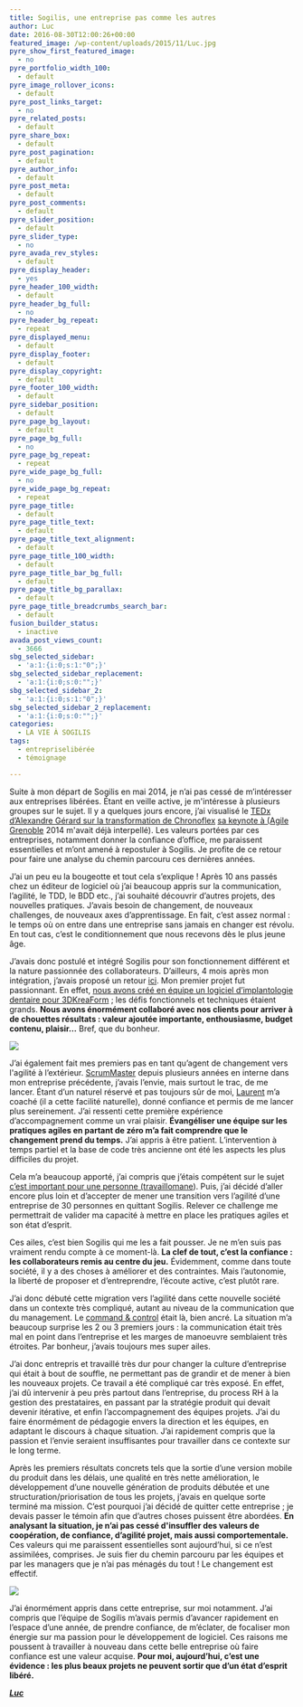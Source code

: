 ```yaml
---
title: Sogilis, une entreprise pas comme les autres
author: Luc
date: 2016-08-30T12:00:26+00:00
featured_image: /wp-content/uploads/2015/11/Luc.jpg
pyre_show_first_featured_image:
  - no
pyre_portfolio_width_100:
  - default
pyre_image_rollover_icons:
  - default
pyre_post_links_target:
  - no
pyre_related_posts:
  - default
pyre_share_box:
  - default
pyre_post_pagination:
  - default
pyre_author_info:
  - default
pyre_post_meta:
  - default
pyre_post_comments:
  - default
pyre_slider_position:
  - default
pyre_slider_type:
  - no
pyre_avada_rev_styles:
  - default
pyre_display_header:
  - yes
pyre_header_100_width:
  - default
pyre_header_bg_full:
  - no
pyre_header_bg_repeat:
  - repeat
pyre_displayed_menu:
  - default
pyre_display_footer:
  - default
pyre_display_copyright:
  - default
pyre_footer_100_width:
  - default
pyre_sidebar_position:
  - default
pyre_page_bg_layout:
  - default
pyre_page_bg_full:
  - no
pyre_page_bg_repeat:
  - repeat
pyre_wide_page_bg_full:
  - no
pyre_wide_page_bg_repeat:
  - repeat
pyre_page_title:
  - default
pyre_page_title_text:
  - default
pyre_page_title_text_alignment:
  - default
pyre_page_title_100_width:
  - default
pyre_page_title_bar_bg_full:
  - default
pyre_page_title_bg_parallax:
  - default
pyre_page_title_breadcrumbs_search_bar:
  - default
fusion_builder_status:
  - inactive
avada_post_views_count:
  - 3666
sbg_selected_sidebar:
  - 'a:1:{i:0;s:1:"0";}'
sbg_selected_sidebar_replacement:
  - 'a:1:{i:0;s:0:"";}'
sbg_selected_sidebar_2:
  - 'a:1:{i:0;s:1:"0";}'
sbg_selected_sidebar_2_replacement:
  - 'a:1:{i:0;s:0:"";}'
categories:
  - LA VIE À SOGILIS
tags:
  - entrepriselibérée
  - témoignage

---
```

Suite à mon départ de Sogilis en mai 2014, je n’ai pas cessé de m’intéresser aux entreprises libérées. Étant en veille active, je m'intéresse à plusieurs groupes sur le sujet. Il y a quelques jours encore, j’ai visualisé le [TEDx d’Alexandre Gérard sur la transformation de Chronoflex](https://youtu.be/VebUucpwAZc) [sa keynote à (Agile Grenoble](http://agile-grenoble.org/) 2014 m'avait déjà interpellé). Les valeurs portées par ces entreprises, notamment donner la confiance d’office, me paraissent essentielles et m’ont amené à repostuler à Sogilis. Je profite de ce retour pour faire une analyse du chemin parcouru ces dernières années.

J’ai un peu eu la bougeotte et tout cela s’explique ! Après 10 ans passés chez un éditeur de logiciel où j’ai beaucoup appris sur la communication, l’agilité, le TDD, le BDD etc., j’ai souhaité découvrir d’autres projets, des nouvelles pratiques. J’avais besoin de changement, de nouveaux challenges, de nouveaux axes d’apprentissage. En fait, c’est assez normal : le temps où on entre dans une entreprise sans jamais en changer est révolu. En tout cas, c’est le conditionnement que nous recevons dès le plus jeune âge.

J’avais donc postulé et intégré Sogilis pour son fonctionnement différent et la nature passionnée des collaborateurs. D’ailleurs, 4 mois après mon intégration, j’avais proposé un retour [ici](http://sogilis.com/blog/histoire-4-premiers-mois-sogilis/). Mon premier projet fut passionnant. En effet, [nous avons créé en équipe un logiciel d’implantologie dentaire pour 3DKreaForm](https://www.youtube.com/watch?v=N92L7xPVaDs) ; les défis fonctionnels et techniques étaient grands. **Nous avons énormément collaboré avec nos clients pour arriver à de chouettes résultats : valeur ajoutée importante, enthousiasme, budget contenu, plaisir…** Bref, que du bonheur.

![](http://66.media.tumblr.com/55920c93c238dedf3af460cb47da0998/tumblr_inline_ny06riWQHu1t2p7ex_540.jpg)

J’ai également fait mes premiers pas en tant qu’agent de changement vers l'agilité à l’extérieur. [ScrumMaster](https://fr.wikipedia.org/wiki/Scrum_(m%C3%A9thode)) depuis plusieurs années en interne dans mon entreprise précédente, j’avais l’envie, mais surtout le trac, de me lancer. Étant d’un naturel réservé et pas toujours sûr de moi, [Laurent](https://www.linkedin.com/profile/view?id=AAkAAAYHtmUB62g-heow8wc1-hMMCmb_arygNkc&authType=NAME_SEARCH&authToken=Upl-&locale=fr_FR&trk=tyah&trkInfo=clickedVertical%3Amynetwork%2CclickedEntityId%3A101168741%2CauthType%3ANAME_SEARCH%2Cidx%3A1-1-1%2CtarId%3A1446825467252%2Ctas%3Alaurent%20mangue) m’a coaché (il a cette facilité naturelle), donné confiance et permis de me lancer plus sereinement. J’ai ressenti cette première expérience d’accompagnement comme un vrai plaisir. **Évangéliser une équipe sur les pratiques agiles en partant de zéro m’a fait comprendre que le changement prend du temps.** J’ai appris à être patient. L’intervention à temps partiel et la base de code très ancienne ont été les aspects les plus difficiles du projet.

Cela m’a beaucoup apporté, j’ai compris que j’étais compétent sur le sujet [c’est important pour une personne (travaillomane](http://www.motivrh-formation.com/les-6-types-de-personnalite-dans-le-modele-process-communication)). Puis, j’ai décidé d’aller encore plus loin et d’accepter de mener une transition vers l’agilité d’une entreprise de 30 personnes en quittant Sogilis. Relever ce challenge me permettrait de valider ma capacité à mettre en place les pratiques agiles et son état d’esprit.

Ces ailes, c’est bien Sogilis qui me les a fait pousser. Je ne m’en suis pas vraiment rendu compte à ce moment-là. **La clef de tout, c’est la confiance : les collaborateurs remis au centre du jeu.** Évidemment, comme dans toute société, il y a des choses à améliorer et des contraintes. Mais l’autonomie, la liberté de proposer et d’entreprendre, l’écoute active, c’est plutôt rare.

J’ai donc débuté cette migration vers l’agilité dans cette nouvelle société dans un contexte très compliqué, autant au niveau de la communication que du management. Le [command & control](https://en.wikipedia.org/wiki/Command_and_control_(management)) était là, bien ancré. La situation m’a beaucoup surprise les 2 ou 3 premiers jours : la communication était très mal en point dans l’entreprise et les marges de manoeuvre semblaient très étroites. Par bonheur, j’avais toujours mes super ailes.

J’ai donc entrepris et travaillé très dur pour changer la culture d’entreprise qui était à bout de souffle, ne permettant pas de grandir et de mener à bien les nouveaux projets. Ce travail a été compliqué car très exposé. En effet, j’ai dû intervenir à peu près partout dans l’entreprise, du process RH à la gestion des prestataires, en passant par la stratégie produit qui devait devenir itérative, et enfin l’accompagnement des équipes projets. J’ai du faire énormément de pédagogie envers la direction et les équipes, en adaptant le discours à chaque situation. J’ai rapidement compris que la passion et l’envie seraient insuffisantes pour travailler dans ce contexte sur le long terme.

Après les premiers résultats concrets tels que la sortie d’une version mobile du produit dans les délais, une qualité en très nette amélioration, le développement d’une nouvelle génération de produits débutée et une structuration/priorisation de tous les projets, j’avais en quelque sorte terminé ma mission. C’est pourquoi j’ai décidé de quitter cette entreprise ; je devais passer le témoin afin que d’autres choses puissent être abordées. **En analysant la situation, je n’ai pas cessé d'insuffler des valeurs de coopération, de confiance, d’agilité projet, mais aussi comportementale.** Ces valeurs qui me paraissent essentielles sont aujourd’hui, si ce n’est assimilées, comprises. Je suis fier du chemin parcouru par les équipes et par les managers que je n’ai pas ménagés du tout ! Le changement est effectif.

![](http://67.media.tumblr.com/cdc73641d881a34a116c896caefc449b/tumblr_inline_ny06qaA0Ie1t2p7ex_540.jpg)

J’ai énormément appris dans cette entreprise, sur moi notamment. J’ai compris que l’équipe de Sogilis m’avais permis d’avancer rapidement en l’espace d’une année, de prendre confiance, de m’éclater, de focaliser mon énergie sur ma passion pour le développement de logiciel. Ces raisons me poussent à travailler à nouveau dans cette belle entreprise où faire confiance est une valeur acquise. **Pour moi, aujourd’hui, c’est une évidence : les plus beaux projets ne peuvent sortir que d’un état d’esprit libéré.**

**_[Luc][1]_**

[1]: https://twitter.com/lucjeanniard